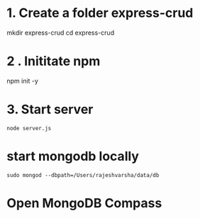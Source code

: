 

# 1. Create a folder express-crud
mkdir express-crud
cd express-crud
# 2 . Inititate npm
npm init -y

# 3. Start server
`node server.js`

# start mongodb locally 
`sudo mongod --dbpath=/Users/rajeshvarsha/data/db`

# Open MongoDB Compass
